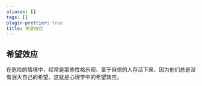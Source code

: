 ```yaml
---
aliases: []
tags: []
plugin-prettier: true
title: 希望效应
---
```


## 希望效应

在危险的情境中，经常是那些性格乐观、富于自信的人存活下来，因为他们总是没有泯灭自己的希望。这就是心理学中的希望效应。
